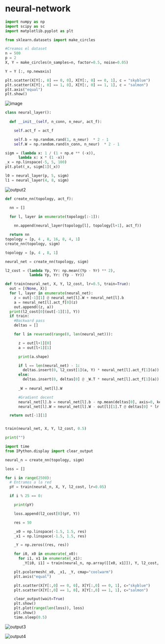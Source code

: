 # neural-network
```py
import numpy as np
import scipy as sc
import matplotlib.pyplot as plt

from sklearn.datasets import make_circles
```

```py
#Creamos el dataset
n = 500
p = 2
X, Y = make_circles(n_samples=n, factor=0.5, noise=0.05)

Y = Y [:, np.newaxis]

plt.scatter(X[Y[:, 0] == 0, 0], X[Y[:, 0] == 0, 1], c = "skyblue")
plt.scatter(X[Y[:, 0] == 1, 0], X[Y[:, 0] == 1, 1], c = "salmon")
plt.axis("equal")
plt.show()
```

![image](https://user-images.githubusercontent.com/55964635/172651719-f9ca3860-86e9-41c8-86cb-4aa85c1ebef8.png)

```py
class neural_layer():
  
  def __init__(self, n_conn, n_neur, act_f):

    self.act_f = act_f

    self.b = np.random.rand(1, n_neur)  * 2 - 1
    self.W = np.random.rand(n_conn, n_neur)  * 2 - 1
```

```py
sigm = (lambda x: 1 / (1 + np.e ** (-x)),
      lambda x: x * (1 -x))
_x = np.linspace(-5, 5, 100)
plt.plot(_x, sigm[1](_x))

l0 = neural_layer(p, 5, sigm)
l1 = neural_layer(4, 8, sigm)
```

![output2](https://user-images.githubusercontent.com/55964635/172651885-36361fb4-679f-4ceb-9125-8bb6a7a4913e.png)


```py
def create_nn(topology, act_f):

  nn = []

  for l, layer in enumerate(topology[:-1]):
    
    nn.append(neural_layer(topology[l], topology[l+1], act_f))

  return nn
topology = [p, 4 , 8, 16, 8, 4, 1]
create_nn(topology, sigm)

topology = [p, 4 , 8, 1]

neural_net = create_nn(topology, sigm)

l2_cost = (lambda Yp, Yr: np.mean((Yp - Yr) ** 2),
           lambda Yp, Yr: (Yp - Yr))

def train(neural_net, X, Y, l2_cost, lr=0.5, train=True):
  out = [(None, X)]
  for l, layer in enumerate(neural_net):
    z = out[-1][1] @ neural_net[l].W + neural_net[l].b
    a = neural_net[l].act_f[0](z)
    out.append((z, a))
  print(l2_cost[0](out[-1][1], Y))
  if train:
    #Backward pass
    deltas = []

    for l in reversed(range(0, len(neural_net))):

      z = out[l+1][0]
      a = out[l+1][1]

      print(a.shape)

      if l == len(neural_net) - 1:
        deltas.insert(0, l2_cost[1](a, Y) * neural_net[l].act_f[1](a))
      else:
        deltas.insert(0, deltas[0] @ _W.T * neural_net[l].act_f[1](a))
      
      _W = neural_net[l].W

      #Gradient decent
      neural_net[l].b = neural_net[l].b - np.mean(deltas[0], axis=0, keepdims=True) * lr
      neural_net[l].W = neural_net[l].W - out[l][1].T @ deltas[0] * lr

  return out[-1][1]


train(neural_net, X, Y, l2_cost, 0.5)

print("")
```
```py
import time
from IPython.display import clear_output

neural_n = create_nn(topology, sigm)

loss = []
```

```py
for i in range(2500):
  # Entramos a la red
  pY = train(neural_n, X, Y, l2_cost, lr=0.05)

  if i % 25 == 0:

    print(pY)

    loss.append(l2_cost[0](pY, Y))

    res = 50

    _x0 = np.linspace(-1.5, 1.5, res)
    _x1 = np.linspace(-1.5, 1.5, res)

    _Y = np.zeros((res, res))

    for i0, x0 in enumerate(_x0):
      for i1, x1 in enumerate(_x1):
        _Y[i0, i1] = train(neural_n, np.array([[x0, x1]]), Y, l2_cost, train=False)[0][0]

    plt.pcolormesh(_x0, _x1, _Y, cmap="coolwarm")
    plt.axis("equal")

    plt.scatter(X[Y[:,0] == 0, 0], X[Y[:,0] == 0, 1], c="skyblue")
    plt.scatter(X[Y[:,0] == 1, 0], X[Y[:,0] == 1, 1], c="salmon")

    clear_output(wait=True)
    plt.show()
    plt.plot(range(len(loss)), loss)
    plt.show()
    time.sleep(0.5)
```

![output3](https://user-images.githubusercontent.com/55964635/172652230-a18734a1-e950-4063-a913-b1c7cef0f4b6.png)

![output4](https://user-images.githubusercontent.com/55964635/172652262-7b020f8a-1c88-418f-9f79-3a2e649d832b.png)

